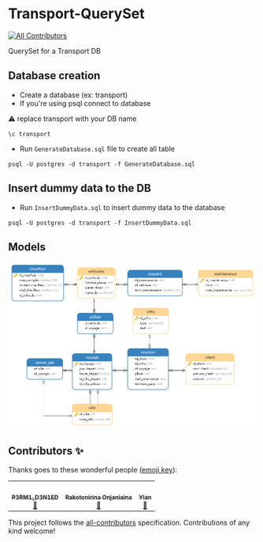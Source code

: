 # Transport-QuerySet
<!-- ALL-CONTRIBUTORS-BADGE:START - Do not remove or modify this section -->
[![All Contributors](https://img.shields.io/badge/all_contributors-2-orange.svg?style=flat-square)](#contributors-)
<!-- ALL-CONTRIBUTORS-BADGE:END -->

QuerySet for a Transport DB

## Database creation

- Create a database (ex: transport)
- If you're using psql connect to database

:warning: replace transport with your DB name

```shell
\c transport
```

- Run `GenerateDatabase.sql` file to create all table

```shell
psql -U postgres -d transport -f GenerateDatabase.sql
```

## Insert dummy data to the DB

- Run `InsertDummyData.sql` to insert dummy data to the database

```shell
psql -U postgres -d transport -f InsertDummyData.sql
```

## Models

![Transports Models](/assets/Model%20.png "Transport DB Models ")

## Contributors ✨

Thanks goes to these wonderful people ([emoji key](https://allcontributors.org/docs/en/emoji-key)):

<!-- ALL-CONTRIBUTORS-LIST:START - Do not remove or modify this section -->
<!-- prettier-ignore-start -->
<!-- markdownlint-disable -->
<table>
  <tr>
    <td align="center"><a href="https://github.com/Tsirimaholy"><img src="https://avatars.githubusercontent.com/u/72337259?v=4?s=100" width="100px;" alt=""/><br /><sub><b>P3RM1_D3N1ED</b></sub></a><br /><a href="https://github.com/HEI-Org/Transport-QuerySet/commits?author=Tsirimaholy" title="Documentation">📖</a></td>
    <td align="center"><a href="https://github.com/Rakotonirinaonjaniaina"><img src="https://avatars.githubusercontent.com/u/99240104?v=4?s=100" width="100px;" alt=""/><br /><sub><b>Rakotonirina Onjaniaina</b></sub></a><br /><a href="#data-Rakotonirinaonjaniaina" title="Data">🔣</a></td>
    <td align="center"><a href="https://github.com/YlanNaly"><img src="https://avatars.githubusercontent.com/u/99525156?v=4?s=100" width="100px;" alt=""/><br /><sub><b>Ylan </b></sub></a><br /><a href="#data-YlanNaly" title="Data">🔣</a></td>
  </tr>
</table>

<!-- markdownlint-restore -->
<!-- prettier-ignore-end -->

<!-- ALL-CONTRIBUTORS-LIST:END -->

This project follows the [all-contributors](https://github.com/all-contributors/all-contributors) specification. Contributions of any kind welcome!